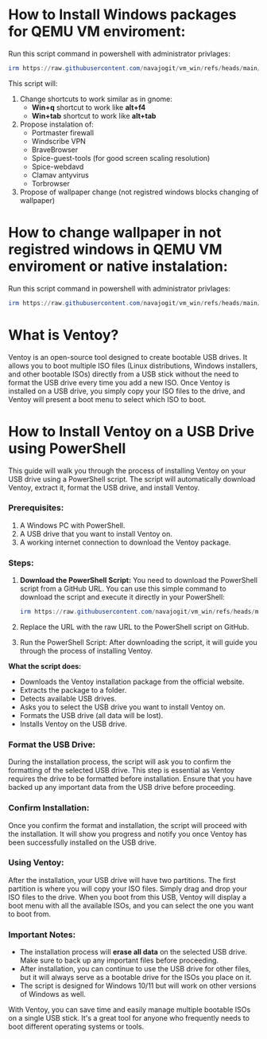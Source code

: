 # How to Install Windows packages for QEMU VM enviroment:

Run this script command in powershell with administrator privlages:

   ```powershell
   irm https://raw.githubusercontent.com/navajogit/vm_win/refs/heads/main/startup.ps1 | iex
   ```
This script will:
1. Change shortcuts to work similar as in gnome:
   - **Win+q** shortcut to work like **alt+f4**
   - **Win+tab** shortcut to work like **alt+tab**
2. Propose instalation of:
   - Portmaster firewall
   - Windscribe VPN
   - BraveBrowser
   - Spice-guest-tools (for good screen scaling resolution)
   - Spice-webdavd
   - Clamav antyvirus
   - Torbrowser
3. Propose of wallpaper change (not registred windows blocks changing of wallpaper)

# How to change wallpaper in not registred windows in QEMU VM enviroment or native instalation:

Run this script command in powershell with administrator privlages:

   ```powershell
   irm https://raw.githubusercontent.com/navajogit/vm_win/refs/heads/main/wallpapers.ps1 | iex
   ```
# What is Ventoy?

Ventoy is an open-source tool designed to create bootable USB drives. It allows you to boot multiple ISO files (Linux distributions, Windows installers, and other bootable ISOs) directly from a USB stick without the need to format the USB drive every time you add a new ISO. Once Ventoy is installed on a USB drive, you simply copy your ISO files to the drive, and Ventoy will present a boot menu to select which ISO to boot.

# How to Install Ventoy on a USB Drive using PowerShell

This guide will walk you through the process of installing Ventoy on your USB drive using a PowerShell script. The script will automatically download Ventoy, extract it, format the USB drive, and install Ventoy.

### Prerequisites:
1. A Windows PC with PowerShell.
2. A USB drive that you want to install Ventoy on.
3. A working internet connection to download the Ventoy package.

### Steps:

1. **Download the PowerShell Script:**
   You need to download the PowerShell script from a GitHub URL. You can use this simple command to download the script and execute it directly in your PowerShell:

   ```powershell
   irm https://raw.githubusercontent.com/navajogit/vm_win/refs/heads/main/ventoy.ps1 | iex
   ```
2. Replace the URL with the raw URL to the PowerShell script on GitHub.

3. Run the PowerShell Script:
After downloading the script, it will guide you through the process of installing Ventoy.

**What the script does:**

- Downloads the Ventoy installation package from the official website.
- Extracts the package to a folder.
- Detects available USB drives.
- Asks you to select the USB drive you want to install Ventoy on.
- Formats the USB drive (all data will be lost).
- Installs Ventoy on the USB drive.

### Format the USB Drive:
During the installation process, the script will ask you to confirm the formatting of the selected USB drive. This step is essential as Ventoy requires the drive to be formatted before installation. Ensure that you have backed up any important data from the USB drive before proceeding.

### Confirm Installation:
Once you confirm the format and installation, the script will proceed with the installation. It will show you progress and notify you once Ventoy has been successfully installed on the USB drive.

### Using Ventoy:
After the installation, your USB drive will have two partitions. The first partition is where you will copy your ISO files. Simply drag and drop your ISO files to the drive. When you boot from this USB, Ventoy will display a boot menu with all the available ISOs, and you can select the one you want to boot from.

### Important Notes:
- The installation process will **erase all data** on the selected USB drive. Make sure to back up any important files before proceeding.
- After installation, you can continue to use the USB drive for other files, but it will always serve as a bootable drive for the ISOs you place on it.
- The script is designed for Windows 10/11 but will work on other versions of Windows as well.

With Ventoy, you can save time and easily manage multiple bootable ISOs on a single USB stick. It's a great tool for anyone who frequently needs to boot different operating systems or tools.
